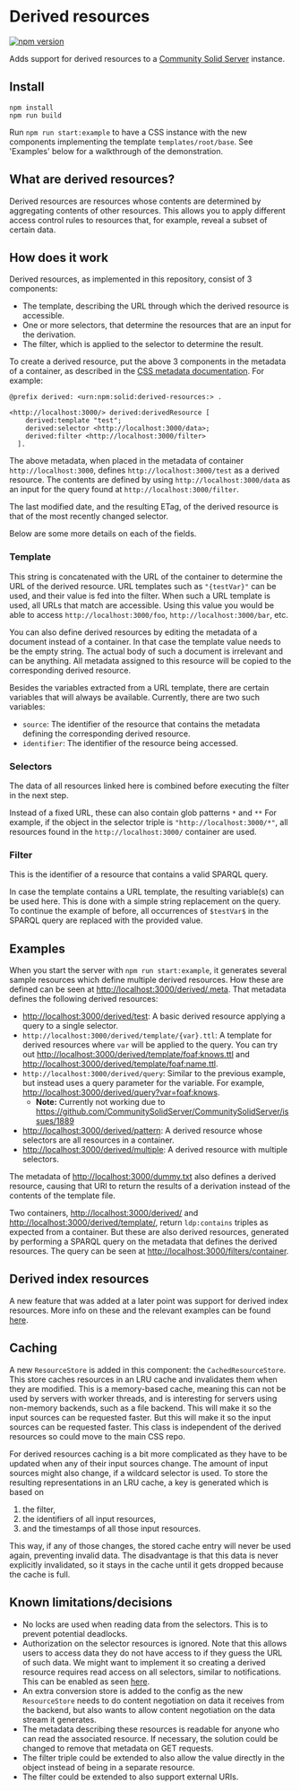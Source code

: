 # Derived resources

[![npm version](https://img.shields.io/npm/v/@solidlab/derived-resources-component)](https://www.npmjs.com/package/@solidlab/derived-resources-component)

Adds support for derived resources to a
[Community Solid Server](https://github.com/CommunitySolidServer/CommunitySolidServer) instance.

## Install

```
npm install
npm run build
```

Run `npm run start:example` to have a CSS instance with the new components implementing the template `templates/root/base`.
See 'Examples' below for a walkthrough of the demonstration.

## What are derived resources?

Derived resources are resources whose contents are determined by aggregating contents of other resources.
This allows you to apply different access control rules to resources that, for example,
reveal a subset of certain data.

## How does it work

Derived resources, as implemented in this repository,
consist of 3 components:
- The template, describing the URL through which the derived resource is accessible.
- One or more selectors, that determine the resources that are an input for the derivation.
- The filter, which is applied to the selector to determine the result.

To create a derived resource, put the above 3 components in the metadata of a container,
as described in the [CSS metadata documentation](https://communitysolidserver.github.io/CommunitySolidServer/7.x/usage/metadata/).
For example:
```turtle
@prefix derived: <urn:npm:solid:derived-resources:> .

<http://localhost:3000/> derived:derivedResource [
    derived:template "test";
    derived:selector <http://localhost:3000/data>;
    derived:filter <http://localhost:3000/filter>
  ].
```
The above metadata, when placed in the metadata of container `http://localhost:3000`,
defines `http://localhost:3000/test` as a derived resource.
The contents are defined by using `http://localhost:3000/data`
as an input for the query found at `http://localhost:3000/filter`.

The last modified date, and the resulting ETag, of the derived resource
is that of the most recently changed selector.

Below are some more details on each of the fields.

### Template

This string is concatenated with the URL of the container to determine the URL of the derived resource.
URL templates such as `"{testVar}"` can be used, and their value is fed into the filter.
When such a URL template is used, all URLs that match are accessible.
Using this value you would be able to access `http://localhost:3000/foo`,
`http://localhost:3000/bar`, etc.

You can also define derived resources by editing the metadata of a document instead of a container.
In that case the template value needs to be the empty string.
The actual body of such a document is irrelevant and can be anything.
All metadata assigned to this resource will be copied to the corresponding derived resource.

Besides the variables extracted from a URL template,
there are certain variables that will always be available.
Currently, there are two such variables:
- `source`: The identifier of the resource that contains the metadata defining the corresponding derived resource.
- `identifier`: The identifier of the resource being accessed.

### Selectors

The data of all resources linked here is combined before executing the filter in the next step.

Instead of a fixed URL, these can also contain glob patterns `*` and `**`
For example, if the object in the selector triple is `"http://localhost:3000/*"`,
all resources found in the `http://localhost:3000/` container are used.

### Filter

This is the identifier of a resource that contains a valid SPARQL query.

In case the template contains a URL template, the resulting variable(s) can be used here.
This is done with a simple string replacement on the query.
To continue the example of before,
all occurrences of `$testVar$` in the SPARQL query are replaced with the provided value.

## Examples

When you start the server with `npm run start:example`,
it generates several sample resources which define multiple derived resources.
How these are defined can be seen at <http://localhost:3000/derived/.meta>.
That metadata defines the following derived resources:
- <http://localhost:3000/derived/test>: A basic derived resource applying a query to a single selector.
- `http://localhost:3000/derived/template/{var}.ttl`: A template for derived resources where `var` will be applied to the query.
     You can try out <http://localhost:3000/derived/template/foaf:knows.ttl> and <http://localhost:3000/derived/template/foaf:name.ttl>.
- `http://localhost:3000/derived/query`: Similar to the previous example, but instead uses a query parameter for the variable.
     For example, <http://localhost:3000/derived/query?var=foaf:knows>.
  - **Note:** Currently not working due to https://github.com/CommunitySolidServer/CommunitySolidServer/issues/1889
- <http://localhost:3000/derived/pattern>: A derived resource whose selectors are all resources in a container.
- <http://localhost:3000/derived/multiple>: A derived resource with multiple selectors.

The metadata of <http://localhost:3000/dummy.txt> also defines a derived resource,
causing that URl to return the results of a derivation instead of the contents of the template file.

Two containers, <http://localhost:3000/derived/> and <http://localhost:3000/derived/template/>,
return `ldp:contains` triples as expected from a container.
But these are also derived resources,
generated by performing a SPARQL query on the metadata that defines the derived resources.
The query can be seen at <http://localhost:3000/filters/container>.

## Derived index resources

A new feature that was added at a later point was support for derived index resources.
More info on these and the relevant examples can be found [here](derived-index.md).

## Caching

A new `ResourceStore` is added in this component: the `CachedResourceStore`.
This store caches resources in an LRU cache and invalidates them when they are modified.
This is a memory-based cache, meaning this can not be used by servers with worker threads,
and is interesting for servers using non-memory backends, such as a file backend.
This will make it so the input sources can be requested faster.
But this will make it so the input sources can be requested faster.
This class is independent of the derived resources so could move to the main CSS repo.

For derived resources caching is a bit more complicated as they have to be updated when any of their input sources change.
The amount of input sources might also change,
if a wildcard selector is used.
To store the resulting representations in an LRU cache,
a key is generated which is based on
1. the filter,
2. the identifiers of all input resources,
3. and the timestamps of all those input resources.

This way, if any of those changes, the stored cache entry will never be used again,
preventing invalid data.
The disadvantage is that this data is never explicitly invalidated,
so it stays in the cache until it gets dropped because the cache is full.

## Known limitations/decisions

- No locks are used when reading data from the selectors. This is to prevent potential deadlocks.
- Authorization on the selector resources is ignored.
  Note that this allows users to access data they do not have access to if they guess the URL of such data.
  We might want to implement it so creating a derived resource requires read access on all selectors,
  similar to notifications.
  This can be enabled as seen [here](derived-index.md).
- An extra conversion store is added to the config as the new `ResourceStore` needs to do content negotiation
  on data it receives from the backend,
  but also wants to allow content negotiation on the data stream it generates.
- The metadata describing these resources is readable for anyone who can read the associated resource.
  If necessary, the solution could be changed to remove that metadata on GET requests.
- The filter triple could be extended to also allow the value directly in the object instead of being in a separate resource.
- The filter could be extended to also support external URIs.
